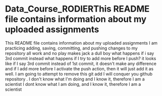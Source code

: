 # Data_Course_RODIERThis README file contains information about my uploaded assignments
This README file contains information about my uploaded assignments
I am practicing adding, saving, committing, and pushing changes to my repository
all work and no play makes jack a dull boy
what happens if i say 3rd commit instead
what happens if I try to add more before I push?
it looks like if I say 3rd commit instead of 1st commit, it doesn't make any difference and if I add more before I activate the push action, then it will just add it as well.
I am going to attempt to remove this git add
I will conquer you github repository
. I don't know what I'm doing and I know it, therefore I am a scientist
I dont know what I am doing, and I know it, therefore I am a scientist
